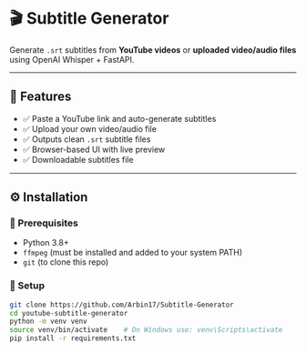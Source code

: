# 🎬 Subtitle Generator

Generate `.srt` subtitles from **YouTube videos** or **uploaded video/audio files** using OpenAI Whisper + FastAPI.

---

## 📌 Features

- ✅ Paste a YouTube link and auto-generate subtitles
- ✅ Upload your own video/audio file
- ✅ Outputs clean `.srt` subtitle files
- ✅ Browser-based UI with live preview
- ✅ Downloadable subtitles file

---

## ⚙️ Installation

### 🔧 Prerequisites

- Python 3.8+
- `ffmpeg` (must be installed and added to your system PATH)
- `git` (to clone this repo)

### 🧱 Setup

```bash
git clone https://github.com/Arbin17/Subtitle-Generator
cd youtube-subtitle-generator
python -m venv venv
source venv/bin/activate    # On Windows use: venv\Scripts\activate
pip install -r requirements.txt
